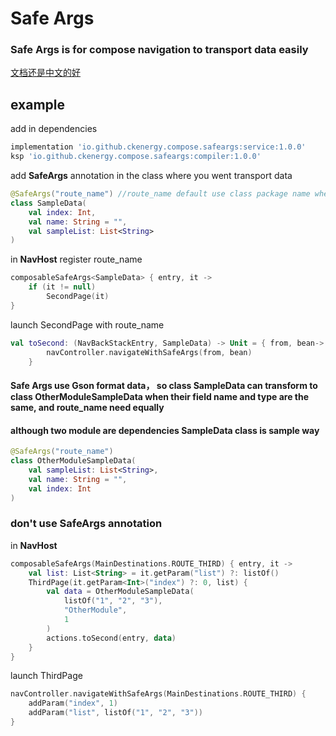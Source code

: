 # Safe Args 
### Safe Args is for compose navigation to transport data easily </p>

[文档还是中文的好](README_CN.MD)

## example

add in dependencies
```groovy
implementation 'io.github.ckenergy.compose.safeargs:service:1.0.0'
ksp 'io.github.ckenergy.compose.safeargs:compiler:1.0.0'
```

add **SafeArgs** annotation in the class where you went transport data 
```kotlin 
@SafeArgs("route_name") //route_name default use class package name when is empty
class SampleData(
    val index: Int,
    val name: String = "",
    val sampleList: List<String>
)
```
in **NavHost** register route_name
```kotlin 
composableSafeArgs<SampleData> { entry, it ->
    if (it != null)
        SecondPage(it)
}
```
launch SecondPage with route_name
```kotlin
val toSecond: (NavBackStackEntry, SampleData) -> Unit = { from, bean->
        navController.navigateWithSafeArgs(from, bean)
    }
```
#### Safe Args use Gson format data， so class SampleData can transform to class OtherModuleSampleData when their field name and type are the same, and route_name need equally
#### although two module are dependencies SampleData class is sample way
```kotlin
@SafeArgs("route_name")
class OtherModuleSampleData(
    val sampleList: List<String>,
    val name: String = "",
    val index: Int
)
```

### don't use **SafeArgs** annotation

in **NavHost** 
```kotlin 
composableSafeArgs(MainDestinations.ROUTE_THIRD) { entry, it ->
    val list: List<String> = it.getParam("list") ?: listOf()
    ThirdPage(it.getParam<Int>("index") ?: 0, list) {
        val data = OtherModuleSampleData(
            listOf("1", "2", "3"),
            "OtherModule",
            1
        )
        actions.toSecond(entry, data)
    }
}
```
launch ThirdPage
```kotlin
navController.navigateWithSafeArgs(MainDestinations.ROUTE_THIRD) {
    addParam("index", 1)
    addParam("list", listOf("1", "2", "3"))
}
```
